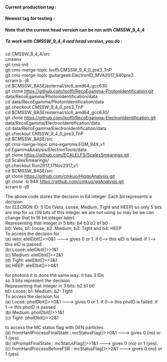 #### Current production tag : 
#### Newest tag for testing : 
#### Note that the current head version can be run with CMSSW_9_4_4

##### To work with CMSSW_9_4_4 and head version, you do :
cd CMSSW_9_4_4/src <br>
cmsenv <br>
git cms-init <br>
git cms-merge-topic lsoffi:CMSSW_9_4_0_pre3_TnP <br>
git cms-merge-topic guitargeek:ElectronID_MVA2017_940pre3 <br>
scram b -j8 <br>
cd $CMSSW_BASE/external/slc6_amd64_gcc630 <br>
git clone https://github.com/lsoffi/RecoEgamma-PhotonIdentification.git data/RecoEgamma/PhotonIdentification/data <br>
cd data/RecoEgamma/PhotonIdentification/data <br>
git checkout CMSSW_9_4_0_pre3_TnP <br>
cd $CMSSW_BASE/external/slc6_amd64_gcc630/ <br>
git clone https://github.com/lsoffi/RecoEgamma-ElectronIdentification.git data/RecoEgamma/ElectronIdentification/data <br>
cd data/RecoEgamma/ElectronIdentification/data <br>
git checkout CMSSW_9_4_0_pre3_TnP <br>
cd $CMSSW_BASE/src <br>
git cms-merge-topic cms-egamma:EGM_94X_v1 <br>
cd EgammaAnalysis/ElectronTools/data <br>
git clone https://github.com/ECALELFS/ScalesSmearings.git <br>
cd ScalesSmearings/ <br>
git checkout Run2017_17Nov2017_v1 <br>
cd $CMSSW_BASE/src <br>
git clone https://github.com/cmkuo/HiggsAnalysis.git <br>
git clone -b 94X https://github.com/cmkuo/ggAnalysis.git <br>
scram b -j8 <br>

The above code stores the decision in 64 integer. Each bit represents a decision<br>
for ELECRON ID: 5 IDs (Veto, Loose, Medium, Tight and HEEP) so only 5 bits are imp for us (59 bits of this integer  we are not using so may be we can change that to 16 bit integer later)<br>
Representing that integer in 5 bits: b4 b3 b2 b1 b0<br>
b0: Veto; b1: Loose; b2: Medium; b3: Tight and b4: HEEP<br>
To access the decision for <br>
(a) veto: eleIDbit[]>>0&1 ---> gives 0 or 1. if 0--> this eID is failed. if 1--> this eID is passed<br>
(b) Loose: eleIDbit[]>>1&1<br>
(c) Medium: eleIDbit[]>>2&1<br>
(d) Tight: eleIDbit[]>>3&1<br>
(e) HEEP: eleIDbit[]>>4&1<br>

for photons it is done the same way: it has 3 IDs<br>
so 3 bits represent the decision<br>
Representing that integer in 3 bits:  b2 b1 b0<br>
b0: Loose; b1: Medium; b2: Tight<br>
To access the decision for <br>
(a) Loose: phoIDbit[]>>0&1 ---> gives 0 or 1. if 0--> this phoID is failed. if 1--> this phoID is passed<br>
(b) Medium: phoIDbit[]>>1&1<br>
(c) Tight: phoIDbit[]>>2&1<br>

to access the MC status flag with GEN particles <br>
(a) fromHardProcessFinalState : mcStatusFlag[]>>0&1 ---> gives 0 (no) or 1 (yes). <br>
(b) isPromptFinalState        : mcStatusFlag[]>>1&1 ---> gives 0 (no) or 1 (yes). <br>
(c) fromHardProcessBeforeFSR  : mcStatusFlag[]>>2&1 ---> gives 0 (no) or 1 (yes). <br>

